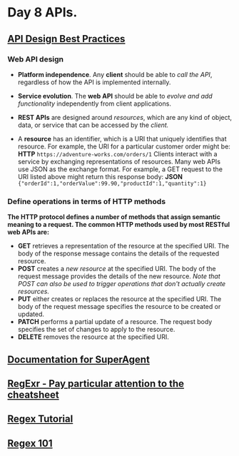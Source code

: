 # Day 8 APIs.


## [API Design Best Practices](https://docs.microsoft.com/en-us/azure/architecture/best-practices/api-design)
### Web API design
- **Platform independence**. Any **client** should be able to *call the API*, regardless of how the API is implemented internally. 
- **Service evolution**. The **web API** should be able to *evolve and add functionality* independently from client applications. 
- **REST APIs** are designed around *resources*, which are any kind of object, data, or service that can be accessed by the *client.*

- A **resource** has an identifier, which is a URI that uniquely identifies that resource. For example, the URI for a particular customer order might be:
**HTTP**
`https://adventure-works.com/orders/1`
Clients interact with a service by exchanging representations of resources. Many web APIs use JSON as the exchange format. For example, a GET request to the URI listed above might return this response body:
**JSON**
`{"orderId":1,"orderValue":99.90,"productId":1,"quantity":1}`
### Define operations in terms of HTTP methods
**The HTTP protocol defines a number of methods that assign semantic meaning to a request. The common HTTP methods used by most RESTful web APIs are:**
- **GET** retrieves a representation of the resource at the specified URI. The body of the response message contains the details of the requested resource.
- **POST** creates a *new resource* at the specified URI. The body of the request message provides the details of the new resource. *Note that POST can also be used to trigger operations that don't actually create resources.*
- **PUT** either creates or replaces the resource at the specified URI. The body of the request message specifies the resource to be created or updated.
- **PATCH** performs a partial update of a resource. The request body specifies the set of changes to apply to the resource.
- **DELETE** removes the resource at the specified URI.

## [Documentation for SuperAgent](https://visionmedia.github.io/superagent/)
## [RegExr - Pay particular attention to the cheatsheet](https://regexr.com/)
## [Regex Tutorial](https://medium.com/factory-mind/regex-tutorial-a-simple-cheatsheet-by-examples-649dc1c3f285)
## [Regex 101](https://regex101.com/)
